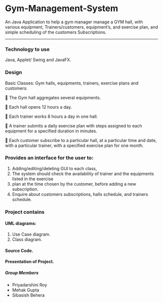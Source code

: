 # Gym-Management-System


An Java Application to help a gym manager manage a GYM hall, with various equipment,
Trainers/customers, equipment’s, and exercise plan, and simple scheduling of the customers
Subscriptions.

---

### Technology to use
Java, Applet/ Swing and JavaFX.

### Design

Basic Classes: Gym halls, equipments, trainers, exercise plans and customers:

 The Gym hall aggregates several equipments.

 Each hall opens 12 hours a day.

 Each trainer works 8 hours a day in one hall.

 A trainer submits a daily exercise plan with steps assigned to each equipment for a specified
duration in minutes.

 Each customer subscribe to a particular hall, at a particular time and date, with a particular
trainer, with a specified exercise plan for one month.


### Provides an interface for the user to:
1. Adding/editing/deleting GUI to each class,
2. The system should check the availability of trainer and the equipments listed in the exercise
3. plan at the time chosen by the customer, before adding a new subscription.
4. Enquire about customers subscriptions, halls schedule, and trainers schedule.

### Project contains

#### UML diagrams:  
  1. Use Case diagram.
  2. Class diagram.

#### Source Code.
#### Presentation of Project.


##### Group Members
   * Priyadarshini Roy
   * Mehak Gupta
   * Sibasish Behera
